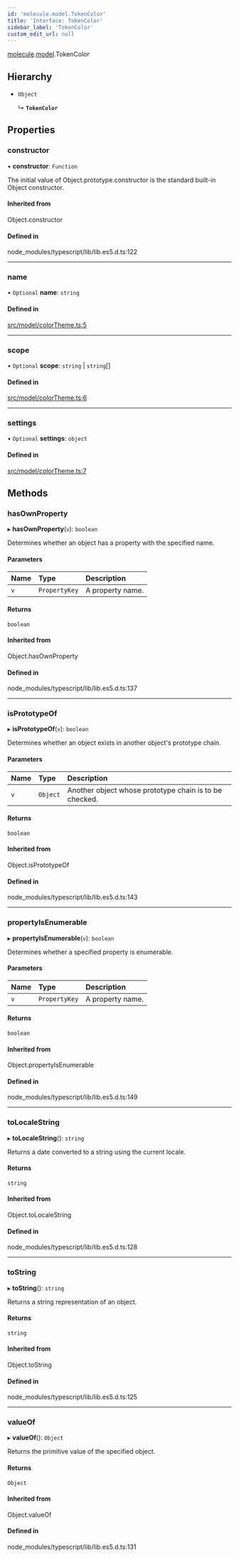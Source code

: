 ```yaml
---
id: 'molecule.model.TokenColor'
title: 'Interface: TokenColor'
sidebar_label: 'TokenColor'
custom_edit_url: null
---
```


[molecule](../namespaces/molecule).[model](../namespaces/molecule.model).TokenColor

## Hierarchy

-   `Object`

    ↳ **`TokenColor`**

## Properties

### constructor

• **constructor**: `Function`

The initial value of Object.prototype.constructor is the standard built-in Object constructor.

#### Inherited from

Object.constructor

#### Defined in

node_modules/typescript/lib/lib.es5.d.ts:122

---

### name

• `Optional` **name**: `string`

#### Defined in

[src/model/colorTheme.ts:5](https://github.com/DTStack/molecule/blob/46c80551/src/model/colorTheme.ts#L5)

---

### scope

• `Optional` **scope**: `string` \| `string`[]

#### Defined in

[src/model/colorTheme.ts:6](https://github.com/DTStack/molecule/blob/46c80551/src/model/colorTheme.ts#L6)

---

### settings

• `Optional` **settings**: `object`

#### Defined in

[src/model/colorTheme.ts:7](https://github.com/DTStack/molecule/blob/46c80551/src/model/colorTheme.ts#L7)

## Methods

### hasOwnProperty

▸ **hasOwnProperty**(`v`): `boolean`

Determines whether an object has a property with the specified name.

#### Parameters

| Name | Type          | Description      |
| :--- | :------------ | :--------------- |
| `v`  | `PropertyKey` | A property name. |

#### Returns

`boolean`

#### Inherited from

Object.hasOwnProperty

#### Defined in

node_modules/typescript/lib/lib.es5.d.ts:137

---

### isPrototypeOf

▸ **isPrototypeOf**(`v`): `boolean`

Determines whether an object exists in another object's prototype chain.

#### Parameters

| Name | Type     | Description                                            |
| :--- | :------- | :----------------------------------------------------- |
| `v`  | `Object` | Another object whose prototype chain is to be checked. |

#### Returns

`boolean`

#### Inherited from

Object.isPrototypeOf

#### Defined in

node_modules/typescript/lib/lib.es5.d.ts:143

---

### propertyIsEnumerable

▸ **propertyIsEnumerable**(`v`): `boolean`

Determines whether a specified property is enumerable.

#### Parameters

| Name | Type          | Description      |
| :--- | :------------ | :--------------- |
| `v`  | `PropertyKey` | A property name. |

#### Returns

`boolean`

#### Inherited from

Object.propertyIsEnumerable

#### Defined in

node_modules/typescript/lib/lib.es5.d.ts:149

---

### toLocaleString

▸ **toLocaleString**(): `string`

Returns a date converted to a string using the current locale.

#### Returns

`string`

#### Inherited from

Object.toLocaleString

#### Defined in

node_modules/typescript/lib/lib.es5.d.ts:128

---

### toString

▸ **toString**(): `string`

Returns a string representation of an object.

#### Returns

`string`

#### Inherited from

Object.toString

#### Defined in

node_modules/typescript/lib/lib.es5.d.ts:125

---

### valueOf

▸ **valueOf**(): `Object`

Returns the primitive value of the specified object.

#### Returns

`Object`

#### Inherited from

Object.valueOf

#### Defined in

node_modules/typescript/lib/lib.es5.d.ts:131
